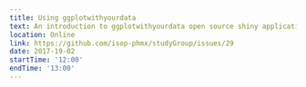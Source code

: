 ```yaml
---
title: Using ggplotwithyourdata
text: An introduction to ggplotwithyourdata open source shiny application
location: Online
link: https://github.com/isop-phmx/studyGroup/issues/29
date: 2017-19-02
startTime: '12:00'
endTime: '13:00'
---
```

